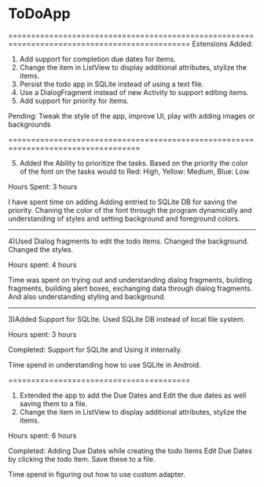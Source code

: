 ToDoApp
=======
==============================================================================================
Extensions Added:
  1. Add support for completion due dates for items. 
  2. Change the item in ListView to display additional attributes, stylize the items.
  3. Persist the todo app in SQLite instead of using a text file.
  4. Use a DialogFragment instead of new Activity to support editing items.
  5. Add support for priority for items. 
  
Pending:
  Tweak the style of the app, improve UI, play with adding images or backgrounds
  
===================================================================================

5) Added the Ability to prioritize the tasks. Based on the priority the color of the font on the tasks would to Red: High, Yellow: Medium, Blue: Low.

Hours Spent: 3 hours

I have spent time on adding Adding entried to SQLite DB for saving the priority. Chaning the color of the font through the program dynamically and understanding of styles and setting background and foreground colors.

----------------------------------------------------------------------------------------

4)Used Dialog fragments to edit the todo items. Changed the background. Changed the styles. 

Hours spent: 4 hours

Time was spent on trying out and understanding dialog fragments, building fragments, building alert boxes, exchanging data through dialog fragments. And also understanding styling and background.

---------------------------------------------------

3)Added Support for SQLIte. Used SQLite DB instead of local file system.

Hours spent: 3 hours

Completed:
Support for SQLIte and Using it internally.

Time spend in understanding how to use SQLite in Android.

========================================
1. Extended the app to add the Due Dates and Edit the due dates as well saving them to a file.  
2. Change the item in ListView to display additional attributes, stylize the items.

Hours spent: 6 hours

Completed:
Adding Due Dates while creating the todo Items
Edit Due Dates by clicking the todo item.
Save these to a file.

Time spend in figuring out how to use custom adapter.


